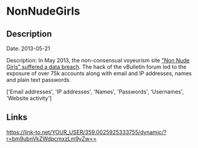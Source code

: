 # NonNudeGirls

## Description

Date: 2013-05-21

Description:
In May 2013, the non-consensual voyeurism site <a href="http://www.ibtimes.co.uk/upskirt-porn-website-hit-massive-data-leak-exposing-nearly-180000-voyeurs-1602756" target="_blank" rel="noopener">&quot;Non Nude Girls&quot; suffered a data breach</a>. The hack of the vBulletin forum led to the exposure of over 75k accounts along with email and IP addresses, names and plain text passwords.


['Email addresses', 'IP addresses', 'Names', 'Passwords', 'Usernames', 'Website activity']

## Links

https://link-to.net/YOUR_USER/359.0025925333755/dynamic/?r=bm9ubnVkZWdpcmxzLm9yZw==